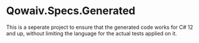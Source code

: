 # Qowaiv.Specs.Generated
This is a seperate project to ensure that the generated code works for C# 12
and up, without limiting the language for the actual tests applied on it.
